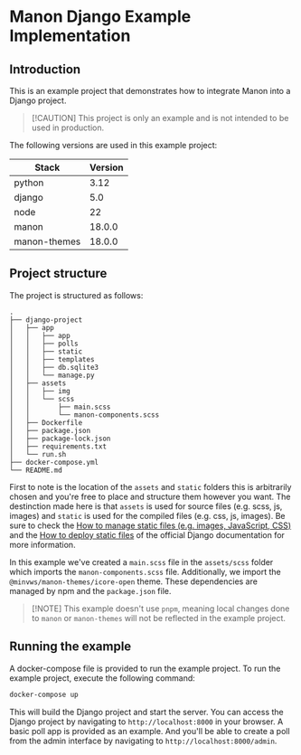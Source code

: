 # Manon Django Example Implementation

## Introduction

This is an example project that demonstrates how to integrate Manon into a
Django project.

> [!CAUTION] This project is only an example and is not intended to be used in
> production.

The following versions are used in this example project:

| Stack        | Version |
| ------------ | ------- |
| python       | 3.12    |
| django       | 5.0     |
| node         | 22      |
| manon        | 18.0.0  |
| manon-themes | 18.0.0  |

## Project structure

The project is structured as follows:

```
.
├── django-project
│   ├── app
│   │   ├── app
│   │   ├── polls
│   │   ├── static
│   │   ├── templates
│   │   ├── db.sqlite3
│   │   └── manage.py
│   ├── assets
│   │   ├── img
│   │   └── scss
│   │       ├── main.scss
│   │       └── manon-components.scss
│   ├── Dockerfile
│   ├── package.json
│   ├── package-lock.json
│   ├── requirements.txt
│   └── run.sh
├── docker-compose.yml
└── README.md
```

First to note is the location of the `assets` and `static` folders this is
arbitrarily chosen and you're free to place and structure them however you want.
The destinction made here is that `assets` is used for source files (e.g. scss,
js, images) and `static` is used for the compiled files (e.g. css, js, images).
Be sure to check the
[How to manage static files (e.g. images, JavaScript, CSS)](https://docs.djangoproject.com/en/5.0/howto/static-files/)
and the
[How to deploy static files](https://docs.djangoproject.com/en/5.0/howto/static-files/deployment/)
of the official Django documentation for more information.

In this example we've created a `main.scss` file in the `assets/scss` folder
which imports the `manon-components.scss` file. Additionally, we import the
`@minvws/manon-themes/icore-open` theme. These dependencies are managed by npm
and the `package.json` file.

> [!NOTE] This example doesn't use `pnpm`, meaning local changes done to `manon`
> or `manon-themes` will not be reflected in the example project.

## Running the example

A docker-compose file is provided to run the example project. To run the example
project, execute the following command:

```bash
docker-compose up
```

This will build the Django project and start the server. You can access the
Django project by navigating to `http://localhost:8000` in your browser. A basic
poll app is provided as an example. And you'll be able to create a poll from the
admin interface by navigating to `http://localhost:8000/admin`.
